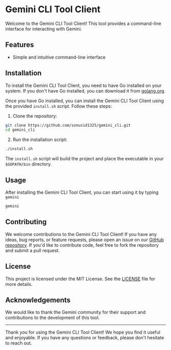# Gemini CLI Tool Client

Welcome to the Gemini CLI Tool Client! This tool provides a command-line interface for interacting with Gemini.

## Features

- Simple and intuitive command-line interface

## Installation

To install the Gemini CLI Tool Client, you need to have Go installed on your system. If you don't have Go installed, you can download it from [golang.org](https://golang.org/dl/).

Once you have Go installed, you can install the Gemini CLI Tool Client using the provided `install.sh` script. Follow these steps:

1. Clone the repository:

```sh
git clone https://github.com/sonusid1325/gemini_cli.git
cd gemini_cli
```

2. Run the installation script:

```sh
./install.sh
```

The `install.sh` script will build the project and place the executable in your `$GOPATH/bin` directory.

## Usage

After installing the Gemini CLI Tool Client, you can start using it by typing `gemini`



```sh
gemini
```

## Contributing

We welcome contributions to the Gemini CLI Tool Client! If you have any ideas, bug reports, or feature requests, please open an issue on our [GitHub repository](https://github.com/yourusername/gemini_cli_tool). If you'd like to contribute code, feel free to fork the repository and submit a pull request.

## License

This project is licensed under the MIT License. See the [LICENSE](LICENSE) file for more details.

## Acknowledgements

We would like to thank the Gemini community for their support and contributions to the development of this tool.

---

Thank you for using the Gemini CLI Tool Client! We hope you find it useful and enjoyable. If you have any questions or feedback, please don't hesitate to reach out.
